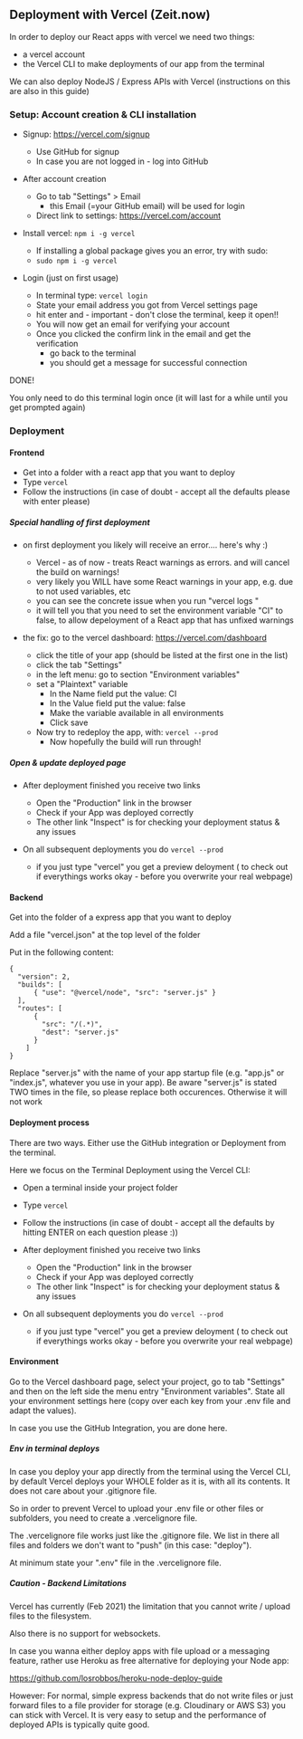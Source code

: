 ## Deployment with Vercel (Zeit.now)

In order to deploy our React apps with vercel we need two things:
- a vercel account
- the Vercel CLI to make deployments of our app from the terminal

We can also deploy NodeJS / Express APIs with Vercel (instructions on this are also in this guide)

### Setup: Account creation & CLI installation

- Signup: https://vercel.com/signup
  - Use GitHub for signup
  - In case you are not logged in - log into GitHub

- After account creation
  - Go to tab "Settings" &gt; Email
    - this Email (=your GitHub email) will be used for login
  - Direct link to settings: https://vercel.com/account

- Install vercel: `npm i -g vercel`
  - If installing a global package gives you an error, try with sudo:
  - `sudo npm i -g vercel`

- Login (just on first usage)
  - In terminal type: `vercel login`
  - State your email address you got from Vercel settings page
  - hit enter and - important - don't close the terminal, keep it open!!
  - You will now get an email for verifying your account
  - Once you clicked the confirm link in the email and get the verification
    - go back to the terminal
    - you should get a message for successful connection

DONE!

You only need to do this terminal login once (it will last for a while until you get prompted again)


### Deployment

#### Frontend

- Get into a folder with a react app that you want to deploy
- Type `vercel`
- Follow the instructions (in case of doubt - accept all the defaults please with enter please)

##### Special handling of first deployment

- on first deployment you likely will receive an error.... here's why :)
  - Vercel - as of now - treats React warnings as errors. and will cancel the build on warnings!
  - very likely you WILL have some React warnings in your app, e.g. due to not used variables, etc
  - you can see the concrete issue when you run "vercel logs <yourAppName>"
  - it will tell you that you need to set the environment variable "CI" to false, to allow depeloyment of a React app that has unfixed warnings

- the fix: go to the vercel dashboard: https://vercel.com/dashboard
  - click the title of your app (should be listed at the first one in the list)
  - click the tab "Settings"
  - in the left menu: go to section "Environment variables"
  - set a "Plaintext" variable
    - In the Name field put the value: CI
    - In the Value field put the value: false
    - Make the variable available in all environments
    - Click save
  - Now try to redeploy the app, with: `vercel --prod`
    - Now hopefully the build will run through!

##### Open & update deployed page

- After deployment finished you receive two links
  - Open the "Production" link in the browser
  - Check if your App was deployed correctly
  - The other link "Inspect" is for checking your deployment status & any issues

- On all subsequent deployments you do `vercel --prod`
  - if you just type "vercel" you get a preview deloyment
    ( to check out if everythings works okay - before you overwrite your real webpage)


#### Backend

Get into the folder of a express app that you want to deploy

Add a file "vercel.json" at the top level of the folder

Put in the following content:

```
{
  "version": 2,
  "builds": [
      { "use": "@vercel/node", "src": "server.js" }
  ],
  "routes": [
      { 
        "src": "/(.*)", 
        "dest": "server.js"
      }
    ]
}
```

Replace "server.js" with the name of your app startup file (e.g. "app.js" or "index.js", whatever you use in your app). Be aware "server.js" is stated TWO times in the file, so please replace both occurences. Otherwise it will not work

#### Deployment process

There are two ways. Either use the GitHub integration or Deployment from the terminal.

Here we focus on the Terminal Deployment using the Vercel CLI:

- Open a terminal inside your project folder
- Type `vercel`
- Follow the instructions (in case of doubt - accept all the defaults by hitting ENTER on each question please :))

- After deployment finished you receive two links
  - Open the "Production" link in the browser
  - Check if your App was deployed correctly
  - The other link "Inspect" is for checking your deployment status & any issues

- On all subsequent deployments you do `vercel --prod`
  - if you just type "vercel" you get a preview deloyment
    ( to check out if everythings works okay - before you overwrite your real webpage)

#### Environment

Go to the Vercel dashboard page, select your project, go to tab "Settings" and then on the left side the menu entry "Environment variables". State all your environment settings here (copy over each key from your .env file and adapt the values).

In case you use the GitHub Integration, you are done here.
  
##### Env in terminal deploys
  
In case you deploy your app directly from the terminal using the Vercel CLI, by default Vercel deploys your WHOLE folder as it is, with all its contents. It does not care about your .gitignore file.

So in order to prevent Vercel to upload your .env file or other files or subfolders, you need to create a .vercelignore file.

The .vercelignore file works just like the .gitignore file. We list in there all files and folders we don't want to "push" (in this case: "deploy").

At minimum state your ".env" file in the .vercelignore file.


  ##### Caution - Backend Limitations

Vercel has currently (Feb 2021) the limitation that you cannot write / upload files to the filesystem.

Also there is no support for websockets.

In case you wanna either deploy apps with file upload or a messaging feature, rather use Heroku as free alternative for deploying your Node app:

https://github.com/losrobbos/heroku-node-deploy-guide

However: For normal, simple express backends that do not write files or just forward files to a file provider for storage (e.g. Cloudinary or AWS S3) you can stick with Vercel. It is very easy to setup and the performance of deployed APIs is typically quite good.
